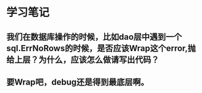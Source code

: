 # 学习笔记
 
## 我们在数据库操作的时候，比如dao层中遇到一个sql.ErrNoRows的时候，是否应该Wrap这个error,抛给上层？为什么，应该怎么做请写出代码？

## 要Wrap吧，debug还是得到最底层啊。